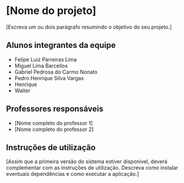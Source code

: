 # [Nome do projeto]

[Escreva um ou dois  parágrafo resumindo o objetivo do seu projeto.]

## Alunos integrantes da equipe

* Felipe Luiz Parreiras Lima
* Miguel Lima Barcellos
* Gabriel Pedrosa do Carmo Nonato
* Pedro Henrique Silva Vargas
* Henrique
* Walter

## Professores responsáveis

* [Nome completo do professor 1]
* [Nome completo do professor 2]

## Instruções de utilização

[Assim que a primeira versão do sistema estiver disponível, deverá complementar com as instruções de utilização. Descreva como instalar eventuais dependências e como executar a aplicação.]
